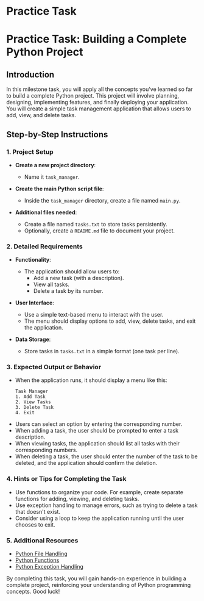 # Practice Task

# Practice Task: Building a Complete Python Project

## Introduction
In this milestone task, you will apply all the concepts you've learned so far to build a complete Python project. This project will involve planning, designing, implementing features, and finally deploying your application. You will create a simple task management application that allows users to add, view, and delete tasks.

## Step-by-Step Instructions

### 1. Project Setup
- **Create a new project directory**: 
  - Name it `task_manager`.
  
- **Create the main Python script file**:
  - Inside the `task_manager` directory, create a file named `main.py`.

- **Additional files needed**:
  - Create a file named `tasks.txt` to store tasks persistently.
  - Optionally, create a `README.md` file to document your project.

### 2. Detailed Requirements
- **Functionality**:
  - The application should allow users to:
    - Add a new task (with a description).
    - View all tasks.
    - Delete a task by its number.
  
- **User Interface**:
  - Use a simple text-based menu to interact with the user.
  - The menu should display options to add, view, delete tasks, and exit the application.

- **Data Storage**:
  - Store tasks in `tasks.txt` in a simple format (one task per line).

### 3. Expected Output or Behavior
- When the application runs, it should display a menu like this:
  ```
  Task Manager
  1. Add Task
  2. View Tasks
  3. Delete Task
  4. Exit
  ```
- Users can select an option by entering the corresponding number.
- When adding a task, the user should be prompted to enter a task description.
- When viewing tasks, the application should list all tasks with their corresponding numbers.
- When deleting a task, the user should enter the number of the task to be deleted, and the application should confirm the deletion.

### 4. Hints or Tips for Completing the Task
- Use functions to organize your code. For example, create separate functions for adding, viewing, and deleting tasks.
- Use exception handling to manage errors, such as trying to delete a task that doesn't exist.
- Consider using a loop to keep the application running until the user chooses to exit.

### 5. Additional Resources
- [Python File Handling](https://docs.python.org/3/tutorial/inputoutput.html#reading-and-writing-files)
- [Python Functions](https://docs.python.org/3/tutorial/controlflow.html#defining-functions)
- [Python Exception Handling](https://docs.python.org/3/tutorial/errors.html#handling-exceptions)

By completing this task, you will gain hands-on experience in building a complete project, reinforcing your understanding of Python programming concepts. Good luck!